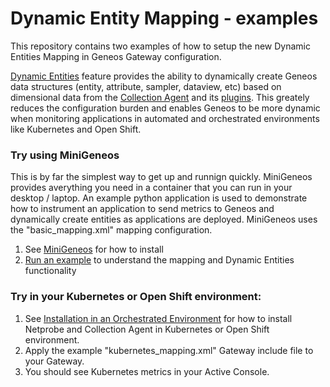 # Dynamic Entity Mapping - examples


This repository contains two examples of how to setup the new Dynamic Entities Mapping in Geneos Gateway configuration.

[Dynamic Entities](https://docs.itrsgroup.com/docs/geneos/current/Gateway_Reference_Guide/dynamic_entities.htm) feature provides the ability to dynamically create Geneos data structures (entity, attribute, sampler, dataview, etc) based on dimensional data from the [Collection Agent](https://docs.itrsgroup.com/docs/geneos/current/Netprobe/introduction/netprobe-overview.html#collection-agent) and its [plugins](https://docs.itrsgroup.com/docs/geneos/current/Netprobe/introduction/netprobe-overview.html#Collection_Agent_plug-ins). This greately reduces the configuration burden and enables Geneos to be more dynamic when monitoring applications in automated and orchestrated environments like Kubernetes and Open Shift.

### Try using MiniGeneos

This is by far the simplest way to get up and runnign quickly. MiniGeneos provides averything you need in a container that you can run in your desktop / laptop. An example python application is used to demonstrate how to instrument an application to send metrics to Geneos and dynamically create entities as applications are deployed. MiniGeneos uses the "basic_mapping.xml" mapping configuration.

1. See [MiniGeneos](https://docs.itrsgroup.com/docs/geneos/current/MiniGeneos/MiniGeneos.html) for how to install
2. [Run an example](https://docs.itrsgroup.com/docs/geneos/current/Netprobe/orchestrated-environments/prerequisites/deploy-strategy.htm#Run_an_example_..159) to understand the mapping and Dynamic Entities functionality

### Try in your Kubernetes or Open Shift environment:
1. See [Installation in an Orchestrated Environment](https://docs.itrsgroup.com/docs/geneos/current/Netprobe/orchestrated-environments/install/install-orchestrated.htm) for how to install Netprobe and Collection Agent in Kubernetes or Open Shift environment.
2. Apply the example "kubernetes_mapping.xml" Gateway include file to your Gateway.
3. You should see Kubernetes metrics in your Active Console.
